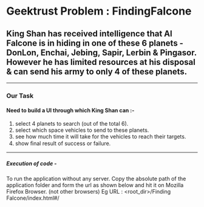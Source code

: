 # Geektrust Problem : FindingFalcone

## King Shan has received intelligence that Al Falcone is in hiding in one of these 6 planets - DonLon, Enchai, Jebing, Sapir, Lerbin & Pingasor. However he has limited resources at his disposal & can send his army to only 4 of these planets. 
-----------------------------------------------------------------
### Our Task
#### Need to build a UI through which King Shan can :-  
1. select 4 planets to search (out of the total 6). 
2. select which space vehicles to send to these planets.
3. see how much time it will take for the vehicles to reach their targets. 
4. show ﬁnal result of success or failure.

------------------------------------------------------------------
##### Execution of code -

To run the application without any server.
Copy the absolute path of the application folder and form the url as shown below
and hit it on Mozilla Firefox Browser. (not other browsers)
Eg URL : <root_dir>/Finding Falcone/index.html#/
